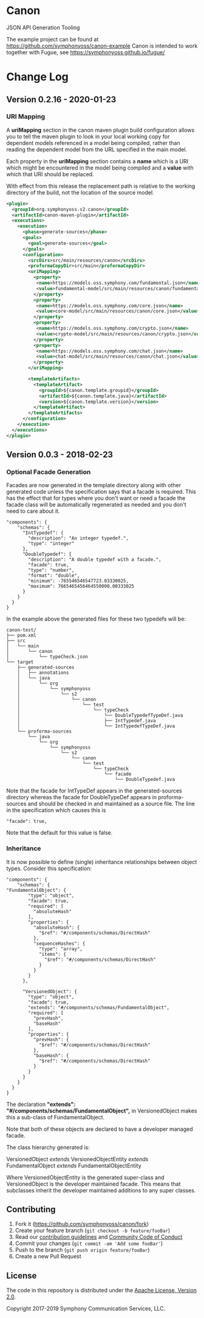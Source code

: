 # Canon
JSON API Generation Tooling

The example project can be found at https://github.com/symphonyoss/canon-example
Canon is intended to work together with Fugue, see https://symphonyoss.github.io/fugue/

# Change Log

## Version 0.2.16 - 2020-01-23
### URI Mapping
A **uriMapping** section in the canon maven plugin build configuration allows you to tell the maven plugin to look in your
local working copy for dependent models referenced in a model being compiled, rather than reading the dependent model
from the URL specified in the main model.

Each property in the **uriMapping** section contains a **name** which is a URI which might be encountered in the model being 
compiled and a **value** with which that URI should be replaced.

With effect from this release the replacement path is relative to the working directory of the build, not the location of the
source model.

```xml
<plugin>
  <groupId>org.symphonyoss.s2.canon</groupId>
  <artifactId>canon-maven-plugin</artifactId>
  <executions>
    <execution>
      <phase>generate-sources</phase>
      <goals>
        <goal>generate-sources</goal>
      </goals>
      <configuration>
        <srcDirs>src/main/resources/canon</srcDirs>
        <proformaCopyDir>src/main</proformaCopyDir>
        <uriMapping>
          <property>
           <name>https://models.oss.symphony.com/fundamental.json</name>
           <value>fundamental-model/src/main/resources/canon/fundamental.json</value>
          </property>
          <property>
           <name>https://models.oss.symphony.com/core.json</name>
           <value>core-model/src/main/resources/canon/core.json</value>
          </property>
          <property>
           <name>https://models.oss.symphony.com/crypto.json</name>
           <value>crypto-model/src/main/resources/canon/crypto.json</value>
          </property>
          <property>
           <name>https://models.oss.symphony.com/chat.json</name>
           <value>chat-model/src/main/resources/canon/chat.json</value>
          </property>
        </uriMapping>

        <templateArtifacts>
          <templateArtifact>
            <groupId>${canon.template.groupid}</groupId>
            <artifactId>${canon.template.java}</artifactId>
            <version>${canon.template.version}</version>
          </templateArtifact>
        </templateArtifacts>
      </configuration>
    </execution>
  </executions>
</plugin>
```

## Version 0.0.3 - 2018-02-23
### Optional Facade Generation
Facades are now generated in the template directory along with other generated code unless the specification
says that a facade is required. This has the effect that for types where you don't want or need a facade the
facade class will be automatically regenerated as needed and you don't need to care about it.

```
"components": {
    "schemas": {
      "IntTypedef": {
        "description": "An integer typedef.",
        "type": "integer"
      },
      "DoubleTypedef": {
        "description": "A double typedef with a facade.",
        "facade": true,
        "type": "number",
        "format": "double",
        "minimum": -765546546547723.03330025,
        "maximum": 7665465456464550000.00333025
      }
    }
  }
}
```

In the example above the generated files for these two typedefs will be:

```
canon-test/
├── pom.xml
├── src
│   └── main
│       └── canon
│           └── typeCheck.json
└── target
    ├── generated-sources
    │   ├── annotations
    │   └── java
    │       └── org
    │           └── symphonyoss
    │               └── s2
    │                   └── canon
    │                       └── test
    │                           └── typeCheck
    │                               └── DoubleTypedefTypeDef.java
    │                               ├── IntTypedef.java
    │                               └── IntTypedefTypeDef.java
    └── proforma-sources
        └── java
            └── org
                └── symphonyoss
                    └── s2
                        └── canon
                            └── test
                                └── typeCheck
                                    └── facade
                                        └── DoubleTypedef.java

```

Note that the facade for IntTypeDef appears in the generated-sources directory whereas the facade for DoubleTypeDef appears in proforma-sources and should be checked in and maintained as a source file. The line in the specification which causes this is

```
"facade": true,
```

Note that the default for this value is false.

### Inheritance
It is now possible to define (single) inheritance relationships between object types. Consider this specification:

```
"components": {
    "schemas": {
"FundamentalObject": {
        "type": "object",
        "facade": true,
        "required": [
          "absoluteHash"
        ],
        "properties": {
          "absoluteHash": {
            "$ref": "#/components/schemas/DirectHash"
          },
          "sequenceHashes": {
            "type": "array",
            "items": {
              "$ref": "#/components/schemas/DirectHash"
            }
          }
        }
      },
      
      "VersionedObject": {
        "type": "object",
        "facade": true,
        "extends": "#/components/schemas/FundamentalObject",
        "required": [
          "prevHash",
          "baseHash"
        ],
        "properties": {
          "prevHash": {
            "$ref": "#/components/schemas/DirectHash"
          },
          "baseHash": {
            "$ref": "#/components/schemas/DirectHash"
          }
        }
      }
    }
  }
}
```

The declaration **"extends": "#/components/schemas/FundamentalObject",** in VersionedObject makes this a sub-class of FundamentalObject.

Note that both of these objects are declared to have a developer managed facade.

The class hierarchy generated is:

VersionedObject _extends_ VersionedObjectEntity _extends_ FundamentalObject _extends_ FundamentalObjectEntity

Where VersionedObjectEntity is the generated super-class and VersionedObject is the developer maintained facade. This means that subclasses inherit the developer maintained additions to any super classes.

## Contributing

1. Fork it (<https://github.com/symphonyoss/canon/fork>)
2. Create your feature branch (`git checkout -b feature/fooBar`)
3. Read our [contribution guidelines](.github/CONTRIBUTING.md) and [Community Code of Conduct](https://www.finos.org/code-of-conduct)
4. Commit your changes (`git commit -am 'Add some fooBar'`)
5. Push to the branch (`git push origin feature/fooBar`)
6. Create a new Pull Request

## License

The code in this repository is distributed under the [Apache License, Version 2.0](http://www.apache.org/licenses/LICENSE-2.0).

Copyright 2017-2019 Symphony Communication Services, LLC.